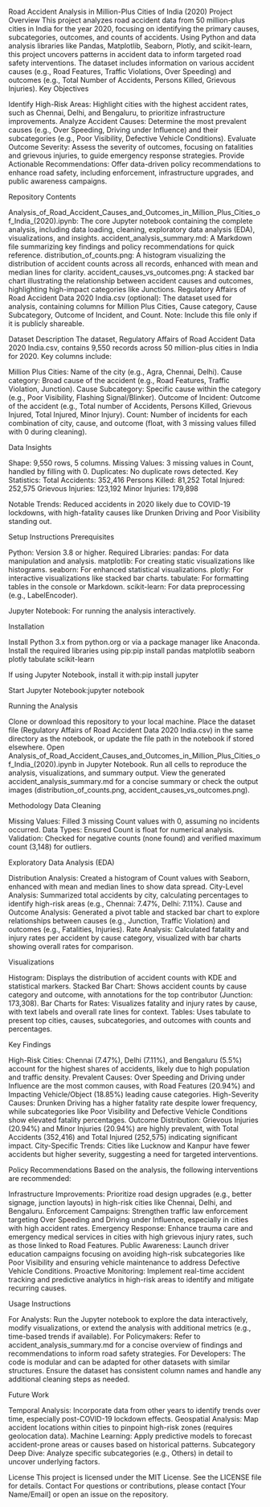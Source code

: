 Road Accident Analysis in Million-Plus Cities of India (2020)
Project Overview
This project analyzes road accident data from 50 million-plus cities in India for the year 2020, focusing on identifying the primary causes, subcategories, outcomes, and counts of accidents. Using Python and data analysis libraries like Pandas, Matplotlib, Seaborn, Plotly, and scikit-learn, this project uncovers patterns in accident data to inform targeted road safety interventions. The dataset includes information on various accident causes (e.g., Road Features, Traffic Violations, Over Speeding) and outcomes (e.g., Total Number of Accidents, Persons Killed, Grievous Injuries).
Key Objectives

Identify High-Risk Areas: Highlight cities with the highest accident rates, such as Chennai, Delhi, and Bengaluru, to prioritize infrastructure improvements.
Analyze Accident Causes: Determine the most prevalent causes (e.g., Over Speeding, Driving under Influence) and their subcategories (e.g., Poor Visibility, Defective Vehicle Conditions).
Evaluate Outcome Severity: Assess the severity of outcomes, focusing on fatalities and grievous injuries, to guide emergency response strategies.
Provide Actionable Recommendations: Offer data-driven policy recommendations to enhance road safety, including enforcement, infrastructure upgrades, and public awareness campaigns.

Repository Contents

Analysis_of_Road_Accident_Causes_and_Outcomes_in_Million_Plus_Cities_of_India_(2020).ipynb: The core Jupyter notebook containing the complete analysis, including data loading, cleaning, exploratory data analysis (EDA), visualizations, and insights.
accident_analysis_summary.md: A Markdown file summarizing key findings and policy recommendations for quick reference.
distribution_of_counts.png: A histogram visualizing the distribution of accident counts across all records, enhanced with mean and median lines for clarity.
accident_causes_vs_outcomes.png: A stacked bar chart illustrating the relationship between accident causes and outcomes, highlighting high-impact categories like Junctions.
Regulatory Affairs of Road Accident Data 2020 India.csv (optional): The dataset used for analysis, containing columns for Million Plus Cities, Cause category, Cause Subcategory, Outcome of Incident, and Count. Note: Include this file only if it is publicly shareable.

Dataset Description
The dataset, Regulatory Affairs of Road Accident Data 2020 India.csv, contains 9,550 records across 50 million-plus cities in India for 2020. Key columns include:

Million Plus Cities: Name of the city (e.g., Agra, Chennai, Delhi).
Cause category: Broad cause of the accident (e.g., Road Features, Traffic Violation, Junction).
Cause Subcategory: Specific cause within the category (e.g., Poor Visibility, Flashing Signal/Blinker).
Outcome of Incident: Outcome of the accident (e.g., Total number of Accidents, Persons Killed, Grievous Injured, Total Injured, Minor Injury).
Count: Number of incidents for each combination of city, cause, and outcome (float, with 3 missing values filled with 0 during cleaning).

Data Insights

Shape: 9,550 rows, 5 columns.
Missing Values: 3 missing values in Count, handled by filling with 0.
Duplicates: No duplicate rows detected.
Key Statistics:
Total Accidents: 352,416
Persons Killed: 81,252
Total Injured: 252,575
Grievous Injuries: 123,192
Minor Injuries: 179,898


Notable Trends: Reduced accidents in 2020 likely due to COVID-19 lockdowns, with high-fatality causes like Drunken Driving and Poor Visibility standing out.

Setup Instructions
Prerequisites

Python: Version 3.8 or higher.
Required Libraries:
pandas: For data manipulation and analysis.
matplotlib: For creating static visualizations like histograms.
seaborn: For enhanced statistical visualizations.
plotly: For interactive visualizations like stacked bar charts.
tabulate: For formatting tables in the console or Markdown.
scikit-learn: For data preprocessing (e.g., LabelEncoder).


Jupyter Notebook: For running the analysis interactively.

Installation

Install Python 3.x from python.org or via a package manager like Anaconda.
Install the required libraries using pip:pip install pandas matplotlib seaborn plotly tabulate scikit-learn


If using Jupyter Notebook, install it with:pip install jupyter


Start Jupyter Notebook:jupyter notebook



Running the Analysis

Clone or download this repository to your local machine.
Place the dataset file (Regulatory Affairs of Road Accident Data 2020 India.csv) in the same directory as the notebook, or update the file path in the notebook if stored elsewhere.
Open Analysis_of_Road_Accident_Causes_and_Outcomes_in_Million_Plus_Cities_of_India_(2020).ipynb in Jupyter Notebook.
Run all cells to reproduce the analysis, visualizations, and summary output.
View the generated accident_analysis_summary.md for a concise summary or check the output images (distribution_of_counts.png, accident_causes_vs_outcomes.png).

Methodology
Data Cleaning

Missing Values: Filled 3 missing Count values with 0, assuming no incidents occurred.
Data Types: Ensured Count is float for numerical analysis.
Validation: Checked for negative counts (none found) and verified maximum count (3,148) for outliers.

Exploratory Data Analysis (EDA)

Distribution Analysis: Created a histogram of Count values with Seaborn, enhanced with mean and median lines to show data spread.
City-Level Analysis: Summarized total accidents by city, calculating percentages to identify high-risk areas (e.g., Chennai: 7.47%, Delhi: 7.11%).
Cause and Outcome Analysis: Generated a pivot table and stacked bar chart to explore relationships between causes (e.g., Junction, Traffic Violation) and outcomes (e.g., Fatalities, Injuries).
Rate Analysis: Calculated fatality and injury rates per accident by cause category, visualized with bar charts showing overall rates for comparison.

Visualizations

Histogram: Displays the distribution of accident counts with KDE and statistical markers.
Stacked Bar Chart: Shows accident counts by cause category and outcome, with annotations for the top contributor (Junction: 173,308).
Bar Charts for Rates: Visualizes fatality and injury rates by cause, with text labels and overall rate lines for context.
Tables: Uses tabulate to present top cities, causes, subcategories, and outcomes with counts and percentages.

Key Findings

High-Risk Cities: Chennai (7.47%), Delhi (7.11%), and Bengaluru (5.5%) account for the highest shares of accidents, likely due to high population and traffic density.
Prevalent Causes: Over Speeding and Driving under Influence are the most common causes, with Road Features (20.94%) and Impacting Vehicle/Object (18.85%) leading cause categories.
High-Severity Causes: Drunken Driving has a higher fatality rate despite lower frequency, while subcategories like Poor Visibility and Defective Vehicle Conditions show elevated fatality percentages.
Outcome Distribution: Grievous Injuries (20.94%) and Minor Injuries (20.94%) are highly prevalent, with Total Accidents (352,416) and Total Injured (252,575) indicating significant impact.
City-Specific Trends: Cities like Lucknow and Kanpur have fewer accidents but higher severity, suggesting a need for targeted interventions.

Policy Recommendations
Based on the analysis, the following interventions are recommended:

Infrastructure Improvements: Prioritize road design upgrades (e.g., better signage, junction layouts) in high-risk cities like Chennai, Delhi, and Bengaluru.
Enforcement Campaigns: Strengthen traffic law enforcement targeting Over Speeding and Driving under Influence, especially in cities with high accident rates.
Emergency Response: Enhance trauma care and emergency medical services in cities with high grievous injury rates, such as those linked to Road Features.
Public Awareness: Launch driver education campaigns focusing on avoiding high-risk subcategories like Poor Visibility and ensuring vehicle maintenance to address Defective Vehicle Conditions.
Proactive Monitoring: Implement real-time accident tracking and predictive analytics in high-risk areas to identify and mitigate recurring causes.

Usage Instructions

For Analysts: Run the Jupyter notebook to explore the data interactively, modify visualizations, or extend the analysis with additional metrics (e.g., time-based trends if available).
For Policymakers: Refer to accident_analysis_summary.md for a concise overview of findings and recommendations to inform road safety strategies.
For Developers: The code is modular and can be adapted for other datasets with similar structures. Ensure the dataset has consistent column names and handle any additional cleaning steps as needed.

Future Work

Temporal Analysis: Incorporate data from other years to identify trends over time, especially post-COVID-19 lockdown effects.
Geospatial Analysis: Map accident locations within cities to pinpoint high-risk zones (requires geolocation data).
Machine Learning: Apply predictive models to forecast accident-prone areas or causes based on historical patterns.
Subcategory Deep Dive: Analyze specific subcategories (e.g., Others) in detail to uncover underlying factors.

License
This project is licensed under the MIT License. See the LICENSE file for details.
Contact
For questions or contributions, please contact [Your Name/Email] or open an issue on the repository.
